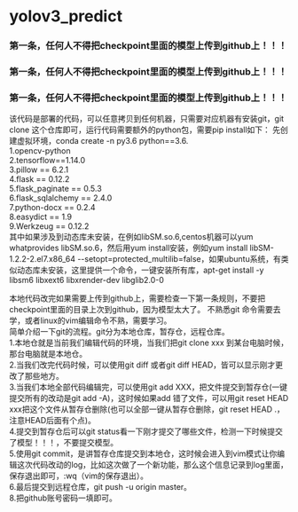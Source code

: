 # yolov3_predict
### 第一条，任何人不得把checkpoint里面的模型上传到github上！！！
### 第一条，任何人不得把checkpoint里面的模型上传到github上！！！
### 第一条，任何人不得把checkpoint里面的模型上传到github上！！！

该代码是部署的代码，可以任意拷贝到任何机器，只需要对应机器有安装git，git clone 这个仓库即可，运行代码需要额外的python包，需要pip install如下： 
先创建虚拟环境，conda create -n py3.6 python==3.6.  
1.opencv-python  
2.tensorflow==1.14.0    
3.pillow  == 6.2.1  
4.flask == 0.12.2   
5.flask_paginate == 0.5.3   
6.flask_sqlalchemy  == 2.4.0  
7.python-docx  == 0.2.4  
8.easydict  == 1.9  
9.Werkzeug == 0.12.2  
其中如果涉及到动态库未安装，在例如libSM.so.6,centos机器可以yum whatprovides libSM.so.6，然后用yum install安装，例如yum install libSM-1.2.2-2.el7.x86_64 --setopt=protected_multilib=false，如果ubuntu系统，有类似动态库未安装，这里提供一个命令，一键安装所有库，apt-get install -y libsm6 libxext6 libxrender-dev libglib2.0-0

本地代码改完如果需要上传到github上，需要检查一下第一条规则，不要把checkpoint里面的目录上次到github，因为模型太大了。
不熟悉git 命令需要去学，或者linux的vim编辑命令不熟，需要学习。  
简单介绍一下git的流程。git分为本地仓库，暂存仓，远程仓库。  
1.本地仓就是当前我们编辑代码的环境，当我们把git clone xxx 到某台电脑时候，那台电脑就是本地仓。  
2.当我们改完代码时候，可以使用git diff 或者git diff HEAD，皆可以显示刚才更改了那些地方。  
3.当我们本地全部代码编辑完，可以使用git add XXX，把文件提交到暂存仓(一键提交所有的改动是git add -A)，这时候如果add 错了文件，可以用git reset HEAD xxx把这个文件从暂存仓删除(也可以全部一键从暂存仓删除，git reset HEAD .，注意HEAD后面有个点)。  
4.提交到暂存仓后可以git status看一下刚才提交了哪些文件，检测一下时候提交了模型！！！，不要提交模型。  
5.使用git commit，是讲暂存仓库提交到本地仓，这时候会进入到vim模式让你编辑这次代码改动的log，比如这次做了一个新功能，那么这个信息记录到log里面，保存退出即可，:wq（vim的保存退出）。  
6.最后提交到远程仓库，git push -u origin master。  
8.把github账号密码一填即可。  


